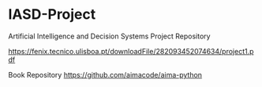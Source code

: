 # IASD-Project
Artificial Intelligence and Decision Systems Project Repository

https://fenix.tecnico.ulisboa.pt/downloadFile/282093452074634/project1.pdf

Book Repository https://github.com/aimacode/aima-python
